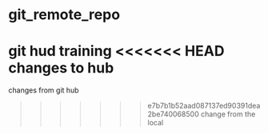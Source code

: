 # git_remote_repo
git hud training
<<<<<<< HEAD
changes to hub 
=======
changes from git hub
>>>>>>> e7b7b1b52aad087137ed90391dea2be740068500
change from the local

